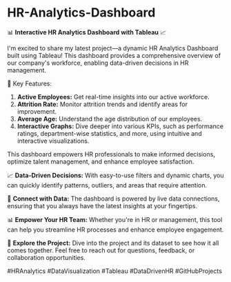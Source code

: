 # HR-Analytics-Dashboard

📊 **Interactive HR Analytics Dashboard with Tableau** 📈

I'm excited to share my latest project—a dynamic HR Analytics Dashboard built using Tableau! This dashboard provides a comprehensive overview of our company's workforce, enabling data-driven decisions in HR management.

👥 Key Features:

1. **Active Employees:** Get real-time insights into our active workforce.
2. **Attrition Rate:** Monitor attrition trends and identify areas for improvement.
3. **Average Age:** Understand the age distribution of our employees.
4. **Interactive Graphs:** Dive deeper into various KPIs, such as performance ratings, department-wise statistics, and more, using intuitive and interactive visualizations.


This dashboard empowers HR professionals to make informed decisions, optimize talent management, and enhance employee satisfaction.


📈 **Data-Driven Decisions:** With easy-to-use filters and dynamic charts, you can quickly identify patterns, outliers, and areas that require attention.

🔗 **Connect with Data:** The dashboard is powered by live data connections, ensuring that you always have the latest insights at your fingertips.

📊 **Empower Your HR Team:** Whether you're in HR or management, this tool can help you streamline HR processes and enhance employee engagement.

🚀 **Explore the Project:** Dive into the project and its dataset to see how it all comes together. Feel free to reach out for questions, feedback, or collaboration opportunities.

#HRAnalytics #DataVisualization #Tableau #DataDrivenHR #GitHubProjects
